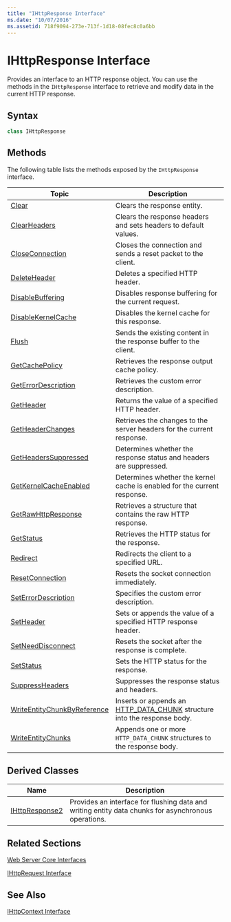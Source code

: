 ```yaml
---
title: "IHttpResponse Interface"
ms.date: "10/07/2016"
ms.assetid: 718f9094-273e-713f-1d18-08fec8c0a6bb
---
```

# IHttpResponse Interface
Provides an interface to an HTTP response object. You can use the methods in the `IHttpResponse` interface to retrieve and modify data in the current HTTP response.  
  
## Syntax  
  
```cpp  
class IHttpResponse  
```  
  
## Methods  
 The following table lists the methods exposed by the `IHttpResponse` interface.  
  
|Topic|Description|  
|-----------|-----------------|  
|[Clear](../../web-development-reference\native-code-api-reference/ihttpresponse-clear-method.md)|Clears the response entity.|  
|[ClearHeaders](../../web-development-reference\native-code-api-reference/ihttpresponse-clearheaders-method.md)|Clears the response headers and sets headers to default values.|  
|[CloseConnection](../../web-development-reference\native-code-api-reference/ihttpresponse-closeconnection-method.md)|Closes the connection and sends a reset packet to the client.|  
|[DeleteHeader](../../web-development-reference\native-code-api-reference/ihttpresponse-deleteheader-method.md)|Deletes a specified HTTP header.|  
|[DisableBuffering](../../web-development-reference\native-code-api-reference/ihttpresponse-disablebuffering-method.md)|Disables response buffering for the current request.|  
|[DisableKernelCache](../../web-development-reference\native-code-api-reference/ihttpresponse-disablekernelcache-method.md)|Disables the kernel cache for this response.|  
|[Flush](../../web-development-reference\native-code-api-reference/ihttpresponse-flush-method.md)|Sends the existing content in the response buffer to the client.|  
|[GetCachePolicy](../../web-development-reference\native-code-api-reference/ihttpresponse-getcachepolicy-method.md)|Retrieves the response output cache policy.|  
|[GetErrorDescription](../../web-development-reference\native-code-api-reference/ihttpresponse-geterrordescription-method.md)|Retrieves the custom error description.|  
|[GetHeader](../../web-development-reference\native-code-api-reference/ihttpresponse-getheader-method.md)|Returns the value of a specified HTTP header.|  
|[GetHeaderChanges](../../web-development-reference\native-code-api-reference/ihttpresponse-getheaderchanges-method.md)|Retrieves the changes to the server headers for the current response.|  
|[GetHeadersSuppressed](../../web-development-reference\native-code-api-reference/ihttpresponse-getheaderssuppressed-method.md)|Determines whether the response status and headers are suppressed.|  
|[GetKernelCacheEnabled](../../web-development-reference\native-code-api-reference/ihttpresponse-getkernelcacheenabled-method.md)|Determines whether the kernel cache is enabled for the current response.|  
|[GetRawHttpResponse](../../web-development-reference\native-code-api-reference/ihttpresponse-getrawhttpresponse-method.md)|Retrieves a structure that contains the raw HTTP response.|  
|[GetStatus](../../web-development-reference\native-code-api-reference/ihttpresponse-getstatus-method.md)|Retrieves the HTTP status for the response.|  
|[Redirect](../../web-development-reference\native-code-api-reference/ihttpresponse-redirect-method.md)|Redirects the client to a specified URL.|  
|[ResetConnection](../../web-development-reference\native-code-api-reference/ihttpresponse-resetconnection-method.md)|Resets the socket connection immediately.|  
|[SetErrorDescription](../../web-development-reference\native-code-api-reference/ihttpresponse-seterrordescription-method.md)|Specifies the custom error description.|  
|[SetHeader](../../web-development-reference\native-code-api-reference/ihttpresponse-setheader-method.md)|Sets or appends the value of a specified HTTP response header.|  
|[SetNeedDisconnect](../../web-development-reference\native-code-api-reference/ihttpresponse-setneeddisconnect-method.md)|Resets the socket after the response is complete.|  
|[SetStatus](../../web-development-reference\native-code-api-reference/ihttpresponse-setstatus-method.md)|Sets the HTTP status for the response.|  
|[SuppressHeaders](../../web-development-reference\native-code-api-reference/ihttpresponse-suppressheaders-method.md)|Suppresses the response status and headers.|  
|[WriteEntityChunkByReference](../../web-development-reference\native-code-api-reference/ihttpresponse-writeentitychunkbyreference-method.md)|Inserts or appends an [HTTP_DATA_CHUNK](https://go.microsoft.com/fwlink/?LinkId=56011) structure into the response body.|  
|[WriteEntityChunks](../../web-development-reference\native-code-api-reference/ihttpresponse-writeentitychunks-method.md)|Appends one or more `HTTP_DATA_CHUNK` structures to the response body.|  
  
## Derived Classes  
  
|Name|Description|  
|----------|-----------------|  
|[IHttpResponse2](../../web-development-reference\native-code-api-reference/ihttpresponse2-interface.md)|Provides an interface for flushing data and writing entity data chunks for asynchronous operations.|  
  
## Related Sections  
 [Web Server Core Interfaces](../../web-development-reference\native-code-api-reference/web-server-core-interfaces.md)  
  
 [IHttpRequest Interface](../../web-development-reference\native-code-api-reference/ihttprequest-interface.md)  
  
## See Also  
 [IHttpContext Interface](../../web-development-reference\native-code-api-reference/ihttpcontext-interface.md)